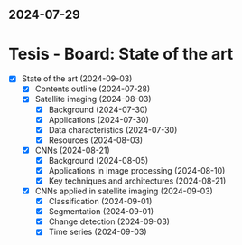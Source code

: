 2024-07-29
---
# Tesis - Board: State of the art

- [x] State of the art (2024-09-03)
	- [x] Contents outline (2024-07-28)
	- [x] Satellite imaging (2024-08-03)
		- [x] Background (2024-07-30)
		- [x] Applications (2024-07-30)
		- [x] Data characteristics (2024-07-30)
		- [x] Resources (2024-08-03)
	- [x] CNNs (2024-08-21)
		- [x] Background (2024-08-05)
		- [x] Applications in image processing (2024-08-10)
		- [x] Key techniques and architectures (2024-08-21)
	- [x] CNNs applied in satellite imaging (2024-09-03)
		- [x] Classification (2024-09-01)
		- [x] Segmentation (2024-09-01)
		- [x] Change detection (2024-09-03)
		- [x] Time series (2024-09-03)
